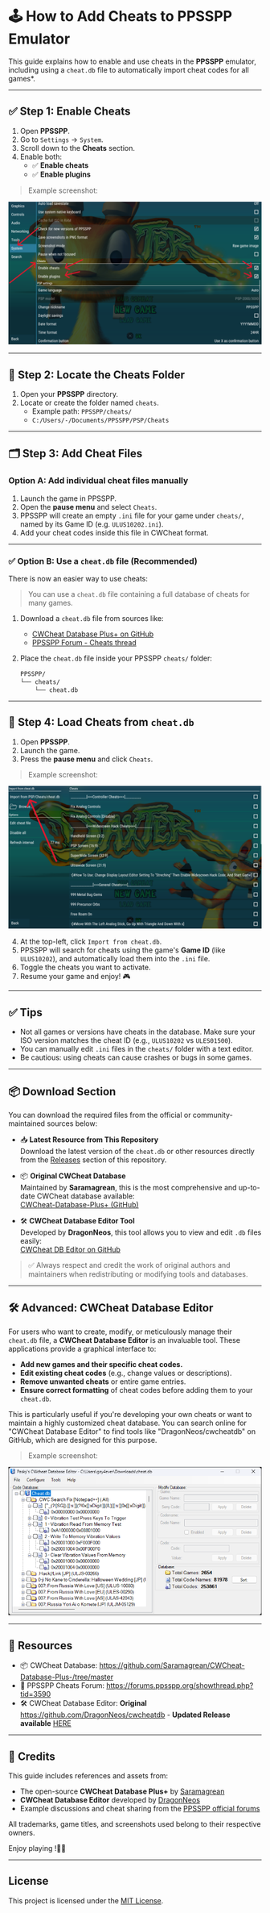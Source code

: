 
# 🕹️ How to Add Cheats to PPSSPP Emulator

This guide explains how to enable and use cheats in the **PPSSPP** emulator, including using a `cheat.db` file to automatically import cheat codes for all games*.

---

## ✅ Step 1: Enable Cheats

1. Open **PPSSPP**.
2. Go to `Settings` → `System`.
3. Scroll down to the **Cheats** section.
4. Enable both:
   - ✅ **Enable cheats**
   - ✅ **Enable plugins**

> Example screenshot:

![Enable Cheats in System Settings](/screenshot/1.png)

---

## 📂 Step 2: Locate the Cheats Folder

1. Open your **PPSSPP** directory.
2. Locate or create the folder named `cheats`.
   - Example path: `PPSSPP/cheats/`
   - `C:/Users/-/Documents/PPSSPP/PSP/Cheats`

---

## 🗂️ Step 3: Add Cheat Files

### Option A: Add individual cheat files manually

1. Launch the game in PPSSPP.
2. Open the **pause menu** and select `Cheats`.
3. PPSSPP will create an empty `.ini` file for your game under `cheats/`, named by its Game ID (e.g. `ULUS10202.ini`).
4. Add your cheat codes inside this file in CWCheat format.

---

### ✅ Option B: Use a `cheat.db` file (Recommended)

There is now an easier way to use cheats:

> You can use a `cheat.db` file containing a full database of cheats for many games.

1. Download a `cheat.db` file from sources like:
   - [CWCheat Database Plus+ on GitHub](https://github.com/Saramagrean/CWCheat-Database-Plus-/tree/master)
   - [PPSSPP Forum - Cheats thread](https://forums.ppsspp.org/showthread.php?tid=3590)
2. Place the `cheat.db` file inside your PPSSPP `cheats/` folder:

   ```
   PPSSPP/
   └── cheats/
       └── cheat.db
   ```

---

## 🧠 Step 4: Load Cheats from `cheat.db`

1. Open **PPSSPP**.
2. Launch the game.
3. Press the **pause menu** and click `Cheats`.

> Example screenshot:

![Cheat Menu in Game](/screenshot/3.png)

4. At the top-left, click `Import from cheat.db`.
5. PPSSPP will search for cheats using the game's **Game ID** (like `ULUS10202`), and automatically load them into the `.ini` file.
6. Toggle the cheats you want to activate.
7. Resume your game and enjoy! 🎮

---

## ✅ Tips

- Not all games or versions have cheats in the database. Make sure your ISO version matches the cheat ID (e.g., `ULUS10202` vs `ULES01500`).
- You can manually edit `.ini` files in the `cheats/` folder with a text editor.
- Be cautious: using cheats can cause crashes or bugs in some games.

---

## 📦 Download Section

You can download the required files from the official or community-maintained sources below:

- 📥 **Latest Resource from This Repository**  
  Download the latest version of the `cheat.db` or other resources directly from the [Releases](https://github.com/your-username/your-repo-name/releases) section of this repository.

- 📦 **Original CWCheat Database**  
  Maintained by **Saramagrean**, this is the most comprehensive and up-to-date CWCheat database available:  
  [CWCheat-Database-Plus+ (GitHub)](https://github.com/Saramagrean/CWCheat-Database-Plus-/tree/master)

- 🛠️ **CWCheat Database Editor Tool**  
  Developed by **DragonNeos**, this tool allows you to view and edit `.db` files easily:  
  [CWCheat DB Editor on GitHub](https://github.com/DragonNeos/cwcheatdb)

> ✅ Always respect and credit the work of original authors and maintainers when redistributing or modifying tools and databases.

---

## 🛠️ Advanced: CWCheat Database Editor

For users who want to create, modify, or meticulously manage their `cheat.db` file, a **CWCheat Database Editor** is an invaluable tool. These applications provide a graphical interface to:

- **Add new games and their specific cheat codes.**
- **Edit existing cheat codes** (e.g., change values or descriptions).
- **Remove unwanted cheats** or entire game entries.
- **Ensure correct formatting** of cheat codes before adding them to your `cheat.db`.

This is particularly useful if you're developing your own cheats or want to maintain a highly customized cheat database. You can search online for "CWCheat Database Editor" to find tools like "DragonNeos/cwcheatdb" on GitHub, which are designed for this purpose.

> Example screenshot:

![CWCheat Database Editor v2.0](/screenshot/4.png)

---

## 🔗 Resources

- 📦 CWCheat Database: https://github.com/Saramagrean/CWCheat-Database-Plus-/tree/master  
- 💬 PPSSPP Cheats Forum: https://forums.ppsspp.org/showthread.php?tid=3590
- 🛠️ CWCheat Database Editor: **Original** https://github.com/DragonNeos/cwcheatdb - **Updated Release available** [HERE]()

---

## 🙌 Credits

This guide includes references and assets from:

- The open-source **CWCheat Database Plus+** by [Saramagrean](https://github.com/Saramagrean)
- **CWCheat Database Editor** developed by [DragonNeos](https://github.com/DragonNeos/cwcheatdb)
- Example discussions and cheat sharing from the [PPSSPP official forums](https://forums.ppsspp.org)

All trademarks, game titles, and screenshots used belong to their respective owners.


Enjoy playing !🧨💥

---

## License

This project is licensed under the [MIT License](LICENSE.md).
